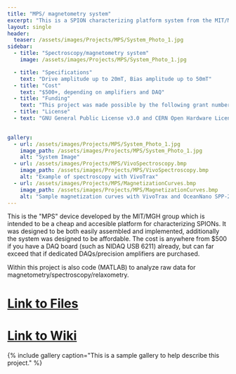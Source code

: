 ```yaml
---
title: "MPS/ magnetometry system"
excerpt: "This is a SPION characterizing platform system from the MIT/MGH group"
layout: single
header:
  teaser: /assets/images/Projects/MPS/System_Photo_1.jpg
sidebar:
  - title: "Spectroscopy/magnetometry system"
    image: /assets/images/Projects/MPS/System_Photo_1.jpg

  - title: "Specifications"
    text: "Drive amplitude up to 20mT, Bias amplitude up to 50mT"
  - title: "Cost"
    text: "$500+, depending on amplifiers and DAQ"
  - title: "Funding"
    text: "This project was made possible by the following grant numbers: NIBIB U01EB025121 NIMH R24106053 and NSF GRFP 1122374"
  - title: "License"
  - text: "GNU General Public License v3.0 and CERN Open Hardware License v1.2"

    
gallery:
  - url: /assets/images/Projects/MPS/System_Photo_1.jpg
    image_path: /assets/images/Projects/MPS/System_Photo_1.jpg
    alt: "System Image"
  - url: /assets/images/Projects/MPS/VivoSpectroscopy.bmp
    image_path: /assets/images/Projects/MPS/VivoSpectroscopy.bmp
    alt: "Example of spectroscopy with VivoTrax"
  - url: /assets/images/Projects/MPS/MagnetizationCurves.bmp
    image_path: /assets/images/Projects/MPS/MagnetizationCurves.bmp
    alt: "Sample magnetization curves with VivoTrax and OceanNano SPP-25-25"
---
```


This is the "MPS" device developed by the MIT/MGH group which is intended to be a cheap and accesible platform for characterizing SPIONs. It was designed to be both easily assembled and implemented, additionally the system was designed to be affordable. The cost is anywhere from $500 if you have a DAQ board (such as NIDAQ USB 6211) already, but can far exceed that if dedicated DAQs/precision amplifiers are purchased.

Within this project is also code (MATLAB) to analyze raw data for magnetometry/spectroscopy/relaxometry.
# [Link to Files](https://github.com/OS-MPI/MPS)
# [Link to Wiki](https://github.com/OS-MPI/MPS/wiki)
{% include gallery caption="This is a sample gallery to help describe this project." %}
